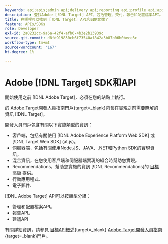 ```yaml
---
keywords: api;apis;admin api;delivery api;reporting api;profile api;apis;admin api;delivery api;reporting api;profile api
description: 查找Adobe [!DNL Target] API，包括管理、交付、報告和配置檔案API。
title: 在哪裡可以找到 [!DNL Target] API和SDK文檔？
feature: APIs/SDKs
role: Developer
exl-id: 2a0232cc-9a6a-42f4-afb6-4b3e2b13939c
source-git-commit: d8fd919830cb6f73540af842a3b87b06b0bece3c
workflow-type: tm+mt
source-wordcount: '167'
ht-degree: 1%

---
```


# Adobe [!DNL Target] SDK和API

開始使用之前 [!DNL Adobe Target]，必須在您的站點上執行。

的 [Adobe Target開發人員指南門戶](https://developer.adobe.com/target/){target=_blank}包含在實現之前需要瞭解的資訊 [!DNL Target]。

開發人員門戶包含有關以下實施類型的資訊：

* 客戶端，包括有關使用 [!DNL Adobe Experience Platform Web SDK] 或 [!DNL Target Web SDK] (at.js)。
* 伺服器端，包括有關使用Node.JS、JAVA、.NET和Python SDK的實現資訊。
* 混合資訊，在您使用客戶端和伺服器端實現的組合時幫助您實現。
* Recommendations，幫助您實施的資訊 [!DNL Recommendations]的 [目標高級](/help/main/c-intro/intro.md#premium) 提供。
* 行動應用程式.
* 電子郵件.

[!DNL Adobe Target] API可以按類型分組：

* 管理和配置檔案API。
* 報告API。
* 建議API

有關詳細資訊，請參見 [目標API概述](https://developer.adobe.com/target/before-administer/){target=_blank} [Adobe Target開發人員指南](https://developer.adobe.com/target/){target=_blank}門戶。
